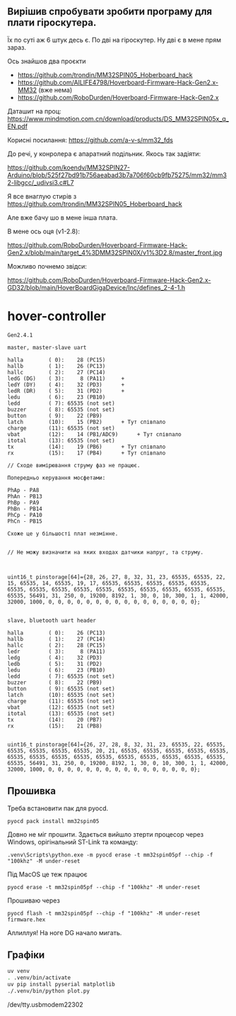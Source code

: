 ## Вирішив спробувати зробити програму для плати гіроскутера.

Їх по суті аж 6 штук десь є. По дві на гіроскутер. Ну дві є в мене прям зараз.

Ось знайшов два проєкти

- https://github.com/trondin/MM32SPIN05_Hoberboard_hack
- https://github.com/AILIFE4798/Hoverboard-Firmware-Hack-Gen2.x-MM32 (вже нема)
- https://github.com/RoboDurden/Hoverboard-Firmware-Hack-Gen2.x

Даташит на проц:
https://www.mindmotion.com.cn/download/products/DS_MM32SPIN05x_q_EN.pdf

Корисні посилання:
https://github.com/a-v-s/mm32_fds

До речі, у конролера є апаратний подільник. Якось так задіяти:

https://github.com/koendv/MM32SPIN27-Arduino/blob/525f27bd91b756aeabad3b7a706f60cb9fb75275/mm32/mm32-libgcc/_udivsi3.c#L7

Я все внаглую стирів з https://github.com/trondin/MM32SPIN05_Hoberboard_hack

Але вже бачу шо в мене інша плата.

В мене ось оця (v1-2.8):

https://github.com/RoboDurden/Hoverboard-Firmware-Hack-Gen2.x/blob/main/target_4%3DMM32SPIN0X/v1%3D2.8/master_front.jpg

Можливо почнемо звідси:

https://github.com/RoboDurden/Hoverboard-Firmware-Hack-Gen2.x-GD32/blob/main/HoverBoardGigaDevice/Inc/defines_2-4-1.h



# hover-controller

```
Gen2.4.1

master, master-slave uart

halla        ( 0):    28 (PC15)
hallb        ( 1):    26 (PC13)
hallc        ( 2):    27 (PC14)
ledG (DG)    ( 3):     8 (PA11)     +
ledY (DY)    ( 4):    32 (PD3)      +
ledR (DR)    ( 5):    31 (PD2)      +
ledu         ( 6):    23 (PB10)
ledd         ( 7): 65535 (not set)
buzzer       ( 8): 65535 (not set)
button       ( 9):    22 (PB9)
latch        (10):    15 (PB2)      + Тут співпало
charge       (11): 65535 (not set)
vbat         (12):    14 (PB1/ADC9)      + Тут співпало
itotal       (13): 65535 (not set)
tx           (14):    19 (PB6)      + Тут співпало
rx           (15):    17 (PB4)      + Тут співпало

// Сходе вимірювання струму фаз не працює.

Попередньо керування мосфетами:

PhAp - PA8
PhAn - PB13
PhBp - PA9
PhBn - PB14
PhCp - PA10
PhCn - PB15

Схоже це у більшості плат незмінне.


// Не можу визначити на яких входах датчики напруг, та струму.



uint16_t pinstorage[64]={28, 26, 27, 8, 32, 31, 23, 65535, 65535, 22, 15, 65535, 14, 65535, 19, 17, 65535, 65535, 65535, 65535, 65535, 65535, 65535, 65535, 65535, 65535, 65535, 65535, 65535, 65535, 65535, 65535, 56491, 31, 250, 0, 19200, 8192, 1, 30, 0, 10, 300, 1, 1, 42000, 32000, 1000, 0, 0, 0, 0, 0, 0, 0, 0, 0, 0, 0, 0, 0, 0, 0, 0};


slave, bluetooth uart header

halla        ( 0):    26 (PC13)
hallb        ( 1):    27 (PC14)
hallc        ( 2):    28 (PC15)
ledr         ( 3):     8 (PA11)
ledg         ( 4):    32 (PD3)
ledb         ( 5):    31 (PD2)
ledu         ( 6):    23 (PB10)
ledd         ( 7): 65535 (not set)
buzzer       ( 8):    22 (PB9)
button       ( 9): 65535 (not set)
latch        (10): 65535 (not set)
charge       (11): 65535 (not set)
vbat         (12): 65535 (not set)
itotal       (13): 65535 (not set)
tx           (14):    20 (PB7)
rx           (15):    21 (PB8)


uint16_t pinstorage[64]={26, 27, 28, 8, 32, 31, 23, 65535, 22, 65535, 65535, 65535, 65535, 65535, 20, 21, 65535, 65535, 65535, 65535, 65535, 65535, 65535, 65535, 65535, 65535, 65535, 65535, 65535, 65535, 65535, 65535, 56491, 31, 250, 0, 19200, 8192, 1, 30, 0, 10, 300, 1, 1, 42000, 32000, 1000, 0, 0, 0, 0, 0, 0, 0, 0, 0, 0, 0, 0, 0, 0, 0, 0};
```


## Прошивка

Треба встановити пак для pyocd.

```
pyocd pack install mm32spin05
```

Довно не міг прошити. Здається вийшло зтерти процесор через Windows, орігінальний ST-Link та команду:

```
.venv\Scripts\python.exe -m pyocd erase -t mm32spin05pf --chip -f "100khz" -M under-reset
```

Під MacOS це теж працює

```
pyocd erase -t mm32spin05pf --chip -f "100khz" -M under-reset
```

Прошиваю через

```
pyocd flash -t mm32spin05pf --chip -f "100khz" -M under-reset firmware.hex
```


Аллиллуя! На ноге DG начало мигать.


## Графіки

```sh
uv venv
. .venv/bin/activate
uv pip install pyserial matplotlib
./.venv/bin/python plot.py
```

/dev/tty.usbmodem22302
